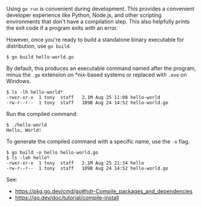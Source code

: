 Using `go run` is convenient during development. This provides a convenient developer experience like Python, Node.js, and other scripting environments that don't have a compilation step. This also helpfully prints the exit code if a program exits with an error.

However, once you're ready to build a standalone binary executable for distribution, use `go build`.

```
$ go build hello-world.go
```

By default, this produces an executable command named after the program, minus the `.go` extension on \*nix-based systems or replaced with `.exe` on Windows.

```
$ ls -lh hello-world*
-rwxr-xr-x  1 tony  staff   2.1M Aug 25 11:08 hello-world
-rw-r--r--  1 tony  staff   109B Aug 24 14:52 hello-world.go
```

Run the compiled command:

```
$ ./hello-world
Hello, World!
```

To generate the compiled command with a specific name, use the `-o` flag.

```
$ go build -o hello hello-world.go
$ ls -lah hello*
-rwxr-xr-x  1 tony  staff   2.1M Aug 25 21:34 hello
-rw-r--r--  1 tony  staff   109B Aug 24 14:52 hello-world.go
```

See:
- https://pkg.go.dev/cmd/go#hdr-Compile_packages_and_dependencies
- https://go.dev/doc/tutorial/compile-install


